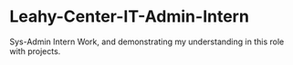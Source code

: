 # Leahy-Center-IT-Admin-Intern
Sys-Admin Intern Work, and demonstrating my understanding in this role with projects.
